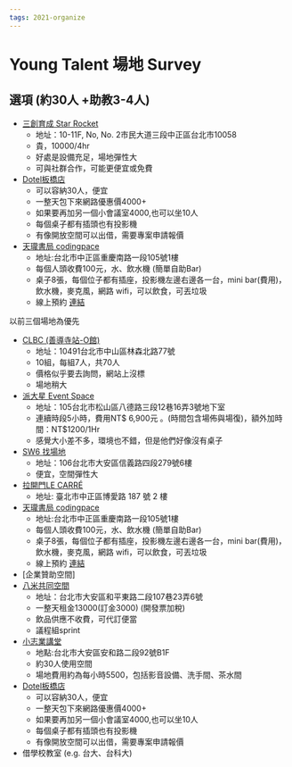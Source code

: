 ```yaml
---
tags: 2021-organize
---
```


# Young Talent 場地 Survey

## 選項 (約30人 +助教3-4人)
- [三創育成 Star Rocket](https://starrocket.io/event-space/event-space-b)
    - 地址：10-11F, No, No. 2市民大道三段中正區台北市10058
    - 貴，10000/4hr
    - 好處是設備充足，場地彈性大
    - 可與社群合作，可能更便宜或免費
- [Dotel板橋店](22067新北市板橋區三民路一段156號)
    - 可以容納30人，便宜
    - 一整天包下來網路優惠價4000+
    - 如果要再加另一個小會議室4000,也可以坐10人
    - 每個桌子都有插頭也有投影機
    - 有像開放空間可以出借，需要專案申請報價
- [天瓏書局 codingpace](https://www.tenlong.com.tw/codingspace#form) 
    - 地址:台北市中正區重慶南路一段105號1樓
    - 每個人頭收費100元，水、飲水機 (簡單自助Bar)
    - 桌子8張，每個位子都有插座，投影機左邊右邊各一台，mini bar(費用)，飲水機，麥克風，網路 wifi，可以飲食，可丟垃圾
    - 線上預約 [連結](https://www.tenlong.com.tw/codingspace)

以前三個場地為優先

- [CLBC (善導寺站-O館)](https://clbc.tw/%e5%96%84%e5%b0%8e%e5%af%ba%e7%ab%99-o%e9%a4%a8/)
    - 地址：10491台北市中山區林森北路77號
    - 10組，每組7人，共70人
    - 價格似乎要去詢問，網站上沒標
    - 場地稍大
- [派大星 Event Space](https://www.facebook.com/notes/689216382025178/)
    - 地址：105台北市松山區八德路三段12巷16弄3號地下室
    - 連續時段5小時，費用NT$ 6,900元 。(時間包含場佈與場復)，額外加時間：NT$1200/1Hr
    - 感覺大小差不多，環境也不錯，但是他們好像沒有桌子
- [SW6 找場地](http://swc-room.com/m/412-1433-16582.php)
    - 地址：106台北市大安區信義路四段279號6樓
    - 便宜，空間彈性大
- [拉開門LE CARRÉ](https://www.carre.fun/)
    - 地址: 臺北市中正區博愛路 187 號 2 樓 
- [天瓏書局 codingpace](https://www.tenlong.com.tw/codingspace#form) 
    - 地址:台北市中正區重慶南路一段105號1樓
    - 每個人頭收費100元，水、飲水機 (簡單自助Bar)
    - 桌子8張，每個位子都有插座，投影機左邊右邊各一台，mini bar(費用)，飲水機，麥克風，網路 wifi，可以飲食，可丟垃圾
    - 線上預約 [連結](https://www.tenlong.com.tw/codingspace)
- [企業贊助空間]
- [八米共同空間](https://www.8meterscoworking.com/)
    - 地址：台北市大安區和平東路二段107巷23弄6號
    - 一整天租金13000(訂金3000) (開發票加稅)
    - 飲品供應不收費，可代訂便當
    - 議程組sprint
- [小志業講堂](https://www.avenuespace.com/space-rental/classroom/)
    - 地點:台北市大安區安和路二段92號B1F
    - 約30人使用空間
    - 場地費用約為每小時5500，包括影音設備、洗手間、茶水間
- [Dotel板橋店](22067新北市板橋區三民路一段156號)
    - 可以容納30人，便宜
    - 一整天包下來網路優惠價4000+
    - 如果要再加另一個小會議室4000,也可以坐10人
    - 每個桌子都有插頭也有投影機
    - 有像開放空間可以出借，需要專案申請報價
- 借學校教室 (e.g. 台大、台科大)
